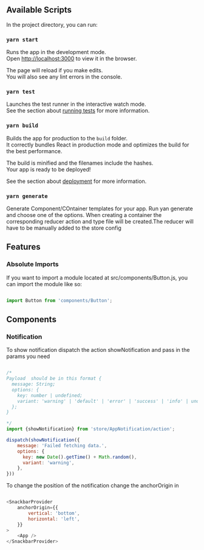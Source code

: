 ## Available Scripts

In the project directory, you can run:

### `yarn start`

Runs the app in the development mode.<br />
Open [http://localhost:3000](http://localhost:3000) to view it in the browser.

The page will reload if you make edits.<br />
You will also see any lint errors in the console.

### `yarn test`

Launches the test runner in the interactive watch mode.<br />
See the section about [running tests](https://facebook.github.io/create-react-app/docs/running-tests) for more information.

### `yarn build`

Builds the app for production to the `build` folder.<br />
It correctly bundles React in production mode and optimizes the build for the best performance.

The build is minified and the filenames include the hashes.<br />
Your app is ready to be deployed!

See the section about [deployment](https://facebook.github.io/create-react-app/docs/deployment) for more information.

### `yarn generate`

Generate Component/COntainer templates for your app. Run yan generate and choose one of the options.
When creating a container the corresponding reducer action and type file will be created.The reducer will have to
be manually added to the store config

## Features

### Absolute Imports

If you want to import a module located at src/components/Button.js, you can import the module like so:

```javaScript

import Button from 'components/Button';

```

## Components

### Notification

To show notification dispatch the action showNotification and pass in the params you need

```javaScript

/*
Payload  should be in this format {
  message: String;
  options: {
    key: number | undefined;
    variant: 'warning' | 'default' | 'error' | 'success' | 'info' | undefined;
  };
}

*/
import {showNotification} from 'store/AppNotification/action';

dispatch(showNotification({
    message: 'Failed fetching data.',
    options: {
      key: new Date().getTime() + Math.random(),
      variant: 'warning',
    },
}))

```

To change the position of the notification change the anchorOrigin in <SnackbarProvider/>

```javaScript

<SnackbarProvider
    anchorOrigin={{
        vertical: 'bottom',
        horizontal: 'left',
    }}
>
    <App />
</SnackbarProvider>

```
